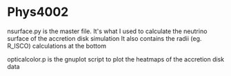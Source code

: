 # Phys4002
nsurface.py is the master file.
It's what I used to calculate the neutrino surface of the accretion disk simulation
It also contains the radii (eg. R_ISCO) calculations at the bottom

opticalcolor.p is the gnuplot script to plot the heatmaps of the accretion disk data
